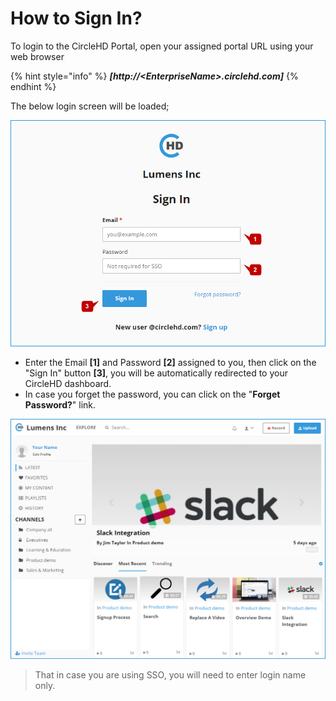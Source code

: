 # How to Sign In?

To login to the CircleHD Portal, open your assigned portal URL using your web browser

{% hint style="info" %}
_**\[http://&lt;EnterpriseName&gt;.circlehd.com\]**_ 
{% endhint %}

The below login screen will be loaded;

![](../.gitbook/assets/help_gettingstarted_signin.png)

* Enter the Email **\[1\]** and Password **\[2\]** assigned to you, then click on the "Sign In" button **\[3\]**, you will be automatically redirected to your CircleHD dashboard. 
* In case you forget the password, you can click on the "**Forget Password?**" link.

![](../.gitbook/assets/help_gettingstarted_dashboard.png)

> That in case you are using SSO, you will need to enter login name only.

